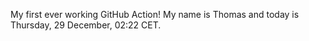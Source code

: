 My first ever working GitHub Action!
My name is Thomas and today is Thursday, 29 December, 02:22 CET. 
